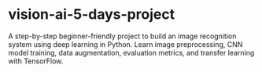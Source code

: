 # vision-ai-5-days-project
A step-by-step beginner-friendly project to build an image recognition system using deep learning in Python. Learn image preprocessing, CNN model training, data augmentation, evaluation metrics, and transfer learning with TensorFlow.
